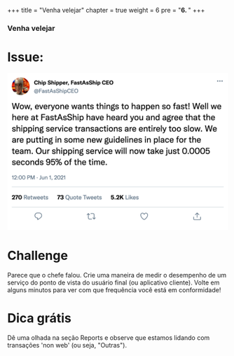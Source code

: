 +++
title = "Venha velejar"
chapter = true
weight = 6
pre = "<b>6. </b>"
+++

### Venha velejar

# Issue:

![Chip Shipper Tweet](/images/chip-shipper.png)


# Challenge

Parece que o chefe falou. Crie uma maneira de medir o desempenho de um serviço do ponto de vista do usuário final (ou aplicativo cliente). Volte em alguns minutos para ver com que frequência você está em conformidade!

# Dica grátis

Dê uma olhada na seção Reports e observe que estamos lidando com transações 'non web' (ou seja, "Outras").